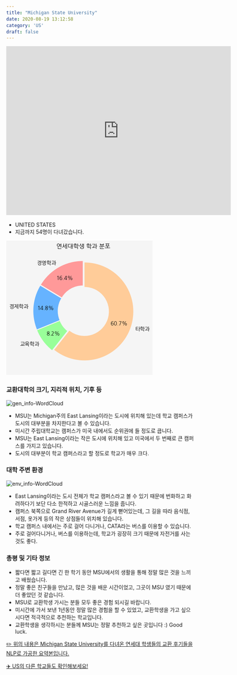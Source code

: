 ```yaml
---
title: "Michigan State University"
date: 2020-08-19 13:12:58
category: 'US'
draft: false
---
```


<iframe
width="600"
height="450"
frameborder="0" style="border:0"
src="https://www.google.com/maps/embed/v1/place?key=AIzaSyC9e1AME-pVmWC4hBpFdu5S4dKzyepa3HQ&q=Michigan+State+University&center=42.701848,-84.4821719&zoom=14" allowfullscreen>
</iframe>

* UNITED STATES
* 지금까지 54명이 다녀갔습니다. 

![department-info](../plots/US000107.png)
### 교환대학의 크기, 지리적 위치, 기후 등
![gen_info-WordCloud](../univ_wordclouds_okt/gen_info/US000107_gen_info_okt.png)

* MSU는 Michigan주의 East Lansing이라는 도시에 위치해 있는데 학교 캠퍼스가 도시의 대부분을 차지한다고 볼 수 있습니다.
* 미시간 주립대학교는 캠퍼스가 미국 내에서도 순위권에 들 정도로 큽니다.
* MSU는 East Lansing이라는 작은 도시에 위치해 있고 미국에서 두 번째로 큰 캠퍼스를 가지고 있습니다.
* 도시의 대부분이 학교 캠퍼스라고 할 정도로 학교가 매우 크다.


### 대학 주변 환경

![env_info-WordCloud](../univ_wordclouds_okt/env_info/US000107_env_info_okt.png)

* East Lansing이라는 도시 전체가 학교 캠퍼스라고 볼 수 있기 때문에 번화하고 화려하다기 보단 다소 한적하고 시골스러운 느낌을 줍니다.
* 캠퍼스 북쪽으로 Grand River Avenue가 길게 뻗어있는데, 그 길을 따라 음식점, 서점, 옷가게 등의 작은 상점들이 위치해 있습니다.
* 학교 캠퍼스 내에서는 주로 걸어 다니거나, CATA라는 버스를 이용할 수 있습니다.
* 주로 걸어다니거나, 버스를 이용하는데, 학교가 굉장히 크기 때문에 자전거를 사는 것도 좋다.


### 총평 및 기타 정보 
* 짧다면 짧고 길다면 긴 한 학기 동안 MSU에서의 생활을 통해 정말 많은 것을 느끼고 배웠습니다.
* 정말 좋은 친구들을 만났고, 많은 것을 배운 시간이었고, 그곳이 MSU 였기 때문에 더 좋았던 것 같습니다.
* MSU로 교환학생 가시는 분들 모두 좋은 경험 되시길 바랍니다.
* 미시간에 가서 보낸 1년동안 정말 많은 경험을 할 수 있었고, 교환학생을 가고 싶으시다면 적극적으로 추천하는 학교입니다.
* 교환학생을 생각하시는 분들께 MSU는 정말 추천하고 싶은 곳입니다 :) Good luck.


[✏️ 위의 내용은 Michigan State University를 다녀온 연세대 학생들의 교환 후기들을 NLP로 가공한 요약본입니다.](http://oia.yonsei.ac.kr/partner/expReport.asp?ucode=US000107&bgbn=A)

[✈️ US의 다른 학교들도 확인해보세요!](https://yonsei-exchange.netlify.app/?category=US)
